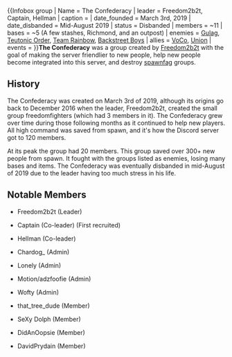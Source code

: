{{Infobox group
| Name = The Confederacy
| leader = Freedom2b2t, Captain, Hellman
| caption =
| date_founded = March 3rd, 2019
| date_disbanded = Mid-August 2019
| status = Disbanded
| members = ~11
| bases = ~5 (A few stashes, Richmond, and an outpost)
| enemies = [Gulag](https://2b2t.miraheze.org/wiki/The_Gulag), [Teutonic Order](https://2b2t.miraheze.org/wiki/Teutonic_Order), [Team Rainbow](https://2b2t.miraheze.org/wiki/Team_Rainbow), [Backstreet Boys](https://2b2t.miraheze.org/wiki/Backstreet_Boys)
| allies = [VoCo](https://2b2t.miraheze.org/wiki/Vortex_Coalition), [Union](https://2b2t.miraheze.org/wiki/Union)
| events =
}}**The Confederacy** was a group created by [Freedom2b2t](https://2b2t.miraheze.org/wiki/Freedom2b2t) with the goal of making the server friendlier to new people, help new people become integrated into this server, and destroy [spawnfag](https://2b2t.miraheze.org/wiki/spawnfag) groups.

## History
The Confederacy was created on March 3rd of 2019, although its origins go back to December 2016 when the leader, Freedom2b2t, created the small group freedomfighters (which had 3 members in it). The Confederacy grew over time during those following months as it continued to help new players. All high command was saved from spawn, and it's how the Discord server got to 120 members.

At its peak the group had 20 members. This group saved over 300+ new people from spawn. It fought with the groups listed as enemies, losing many bases and items. The Confederacy was eventually disbanded in mid-August of 2019 due to the leader having too much stress in his life.

## Notable Members
* Freedom2b2t (Leader)
* Captain (Co-leader) (First recruited)
* Hellman (Co-leader)
* Chardog_ (Admin)

* Lonely (Admin)

* Motion/adzfoofie (Admin)

* Wofty (Admin)

* that_tree_dude (Member)
* SeXy Dolph (Member)
* DidAnOopsie (Member)
* DavidPrydain (Member)<br />